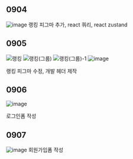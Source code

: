 ## 0904

![image](https://github.com/KwonJongryul/mirror/assets/122791001/f9ebb79f-2021-46b7-a53a-ea1a757dce59)
랭킹 피그마 추가, react 쿼리, react zustand

## 0905
![랭킹](https://github.com/KwonJongryul/mirror/assets/122791001/07294c88-7a97-42e3-9073-6a05aa1e60ae)
![랭킹(그룹)](https://github.com/KwonJongryul/mirror/assets/122791001/97e816e5-7794-4b4e-b813-397027400bf0)
![랭킹(그룹)-1](https://github.com/KwonJongryul/mirror/assets/122791001/7def0dca-0687-456a-8868-12a4530eee24)
![image](https://github.com/KwonJongryul/mirror/assets/122791001/26021aaa-ee98-4cab-b7ca-3a871507da65)

랭킹 피그마 수정, 개발 헤더 제작

## 0906
![image](https://github.com/KwonJongryul/mirror/assets/122791001/af806b2b-d466-4343-8ace-816f34a0f256)

로그인폼 작성

## 0907
![image](https://github.com/KwonJongryul/mirror/assets/122791001/b31ae176-3dd6-4a74-862b-80dd89c4af15)
회원가입폼 작성
